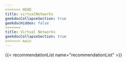 ```yaml
---
<<<<<<< HEAD
title: virtualNetworks
geekdocCollapseSection: true
geekdocHidden: false
=======
title: Virtual Networks
geekdocCollapseSection: true
>>>>>>> main
---
```


{{< recommendationList name="recommendationList" >}}
